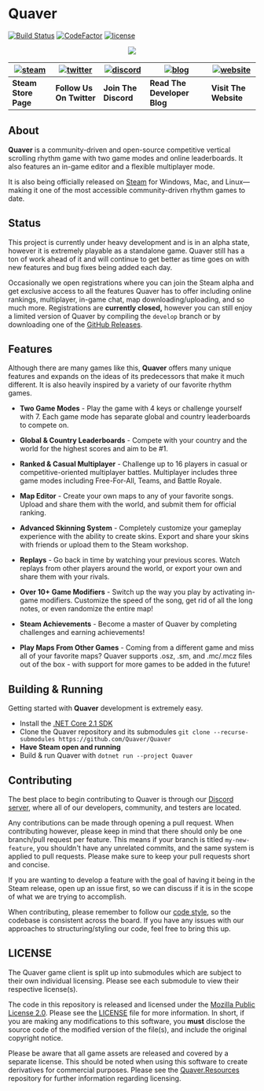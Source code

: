 # Quaver 

[![Build Status](https://travis-ci.com/Quaver/Quaver.svg?branch=develop)](https://travis-ci.com/Quaver/Quaver) [![CodeFactor](https://www.codefactor.io/repository/github/swan/quaver/badge)](https://www.codefactor.io/repository/github/swan/quaver) [![license](https://img.shields.io/badge/license-Mozilla%20Public%20License%202.0-blue)](https://github.com/Quaver/Quaver/blob/develop/LICENSE)

<p align="center"> 
  <img src="https://i.imgur.com/AohWq5l.png">
</p>

| [![steam](https://i.imgur.com/rR4p9mW.png)](https://store.steampowered.com/app/980610/Quaver/) | [![twitter](https://i.imgur.com/Kd0SXlh.png)](https://twitter.com/QuaverGame) | [![discord](https://i.imgur.com/YrBmbEf.png)](https://discord.gg/nJa8VFr) | [![blog](https://i.imgur.com/o0fq6MA.png)](https://blog.quavergame.com) | [![website](https://i.imgur.com/svZCnuI.png)](https://quavergame.com) | 
| --- | --- | --- | --- | --- |
| **Steam Store Page** | **Follow Us On Twitter** | **Join The Discord** | **Read The Developer Blog** | **Visit The Website** |

## About 

**Quaver** is a community-driven and open-source competitive vertical scrolling rhythm game with two game modes and online leaderboards. It also features an in-game editor and a flexible multiplayer mode.

It is also being officially released on [Steam](https://store.steampowered.com/app/980610/Quaver/) for Windows, Mac, and Linux—making it one of the most accessible community-driven rhythm games to date.

## Status

This project is currently under heavy development and is in an alpha state, however it is extremely playable as a standalone game. Quaver still has a ton of work ahead of it and will continue to get better as time goes on with new features and bug fixes being added each day.

Occasionally we open registrations where you can join the Steam alpha and get exclusive access to all the features Quaver has to offer including online rankings, multiplayer, in-game chat, map downloading/uploading, and so much more. Registrations are **currently closed,** however you can still enjoy a limited version of Quaver by compiling the `develop` branch or by downloading one of the [GitHub Releases](https://github.com/Quaver/Quaver/releases).

## Features

Although there are many games like this, **Quaver** offers many unique features and expands on the ideas of its predecessors that make it much different. It is also heavily inspired by a variety of our favorite rhythm games.

* **Two Game Modes** - Play the game with 4 keys or challenge yourself with 7. Each game mode has separate global and country leaderboards to compete on.

* **Global & Country Leaderboards** - Compete with your country and the world for the highest scores and aim to be #1.

* **Ranked & Casual Multiplayer** - Challenge up to 16 players in casual or competitive-oriented multiplayer battles. Multiplayer includes three game modes including Free-For-All, Teams, and Battle Royale.

* **Map Editor** - Create your own maps to any of your favorite songs. Upload and share them with the world, and submit them for official ranking.

* **Advanced Skinning System** - Completely customize your gameplay experience with the ability to create skins. Export and share your skins with friends or upload them to the Steam workshop.

* **Replays** - Go back in time by watching your previous scores. Watch replays from other players around the world, or export your own and share them with your rivals.

* **Over 10+ Game Modifiers** - Switch up the way you play by activating in-game modifiers. Customize the speed of the song, get rid of all the long notes, or even randomize the entire map!

* **Steam Achievements** - Become a master of Quaver by completing challenges and earning achievements!

* **Play Maps From Other Games** - Coming from a different game and miss all of your favorite maps? Quaver supports .osz, .sm, and .mc/.mcz files out of the box - with support for more games to be added in the future!

## Building & Running

Getting started with **Quaver** development is extremely easy.

* Install the [.NET Core 2.1 SDK](https://dotnet.microsoft.com/download/dotnet-core/2.1)
* Clone the Quaver repository and its submodules `git clone --recurse-submodules https://github.com/Quaver/Quaver`
* **Have Steam open and running**
* Build & run Quaver with `dotnet run --project Quaver`

## Contributing 

The best place to begin contributing to Quaver is through our [Discord server](https://discord.gg/nJa8VFr), where all of our developers, community, and testers are located.

Any contributions can be made through opening a pull request. When contributing however, please keep in mind that there should only be one branch/pull request per feature. This means if your branch is titled `my-new-feature`, you shouldn't have any unrelated commits, and the same system is applied to pull requests. Please make sure to keep your pull requests short and concise.

If you are wanting to develop a feature with the goal of having it being in the Steam release, open up an issue first, so we can discuss if it is in the scope of what we are trying to accomplish.

When contributing, please remember to follow our [code style](https://github.com/Quaver/Quaver/blob/master/CODESTYLE.md), so the codebase is consistent across the board. If you have any issues with our approaches to structuring/styling our code, feel free to bring this up.

## LICENSE

The Quaver game client is split up into submodules which are subject to their own individual licensing. Please see each submodule to view their respective license(s).

The code in this repository is released and licensed under the [Mozilla Public License 2.0](https://github.com/Quaver/Quaver/blob/develop/LICENSE). Please see the [LICENSE](https://github.com/Quaver/Quaver/blob/develop/LICENSE) file for more information. In short, if you are making any modifications to this software, you **must** disclose the source code of the modified version of the file(s), and include the original copyright notice.

Please be aware that all game assets are released and covered by a separate license. This should be noted when using this software to create derivatives for commercial purposes. Please see the [Quaver.Resources](https://github.com/Quaver/Quaver.Resources) repository for further information regarding licensing.
